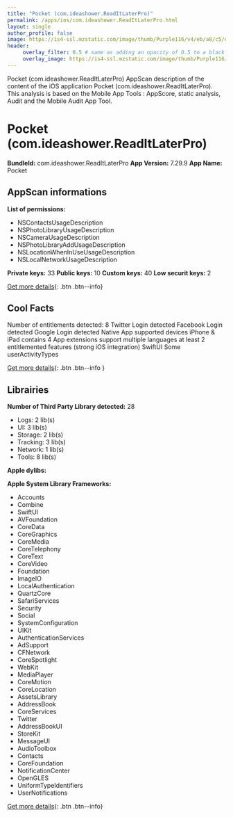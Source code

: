 ```yaml
---
title: "Pocket (com.ideashower.ReadItLaterPro)"
permalink: /apps/ios/com.ideashower.ReadItLaterPro.html
layout: single
author_profile: false
image: https://is4-ssl.mzstatic.com/image/thumb/Purple116/v4/eb/a8/c5/eba8c585-7af9-a0c3-acd2-bee4153f5153/AppIcon-0-1x_U007emarketing-0-7-0-0-85-220.png/512x512bb.jpg
header: 
     overlay_filter: 0.5 # same as adding an opacity of 0.5 to a black background
     overlay_image: https://is4-ssl.mzstatic.com/image/thumb/Purple116/v4/eb/a8/c5/eba8c585-7af9-a0c3-acd2-bee4153f5153/AppIcon-0-1x_U007emarketing-0-7-0-0-85-220.png/512x512bb.jpg
---
```

Pocket (com.ideashower.ReadItLaterPro) AppScan description of the content of the iOS application Pocket (com.ideashower.ReadItLaterPro). This analysis is based on the Mobile App Tools : AppScore, static analysis, Audit and the Mobile Audit App Tool.

# Pocket (com.ideashower.ReadItLaterPro)

**BundleId:** com.ideashower.ReadItLaterPro
**App Version:** 7.29.9
**App Name:** Pocket


## AppScan informations 

**List of permissions:** 
- NSContactsUsageDescription
- NSPhotoLibraryUsageDescription
- NSCameraUsageDescription
- NSPhotoLibraryAddUsageDescription
- NSLocationWhenInUseUsageDescription
- NSLocalNetworkUsageDescription
  
  
**Private keys:** 33
**Public keys:** 10
**Custom keys:** 40
**Low securit keys:** 2
  
[Get more details](/pricing.html){: .btn .btn--info}

## Cool Facts

Number of entitlements detected: 8
Twitter Login detected
Facebook Login detected
Google Login detected
Native App
supported devices iPhone & iPad
contains 4 App extensions
support multiple languages
at least 2 entitlemented features (strong iOS integration)
SwiftUI
Some userActivityTypes
  
[Get more details](/pricing.html){: .btn .btn--info }

## Librairies 
**Number of Third Party Library detected:** 28
- Logs: 2 lib(s)
- UI: 3 lib(s)
- Storage: 2 lib(s)
- Tracking: 3 lib(s)
- Network: 1 lib(s)
- Tools: 8 lib(s)


**Apple dylibs:**


**Apple System Library Frameworks:**
- Accounts
- Combine
- SwiftUI
- AVFoundation
- CoreData
- CoreGraphics
- CoreMedia
- CoreTelephony
- CoreText
- CoreVideo
- Foundation
- ImageIO
- LocalAuthentication
- QuartzCore
- SafariServices
- Security
- Social
- SystemConfiguration
- UIKit
- AuthenticationServices
- AdSupport
- CFNetwork
- CoreSpotlight
- WebKit
- MediaPlayer
- CoreMotion
- CoreLocation
- AssetsLibrary
- AddressBook
- CoreServices
- Twitter
- AddressBookUI
- StoreKit
- MessageUI
- AudioToolbox
- Contacts
- CoreFoundation
- NotificationCenter
- OpenGLES
- UniformTypeIdentifiers
- UserNotifications


  
[Get more details](/pricing.html){: .btn .btn--info}

